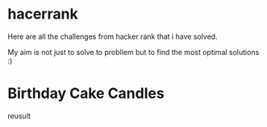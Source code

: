 # hacerrank
Here are all the challenges from hacker rank that i have solved.

My aim is not just to solve to probllem but to find the most optimal solutions :)


# Birthday Cake Candles

reusult
